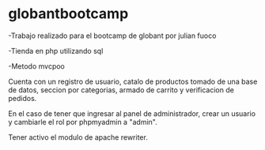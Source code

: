 # globantbootcamp

-Trabajo realizado para el bootcamp de globant por julian fuoco

-Tienda en php utilizando sql

-Metodo mvcpoo


Cuenta con un registro de usuario, catalo de productos tomado de una base de datos, seccion por categorias, armado de carrito y verificacion de pedidos.

En el caso de tener que ingresar al panel de administrador, crear un usuario y cambiarle el rol por phpmyadmin a "admin".

Tener activo el modulo de apache rewriter.

